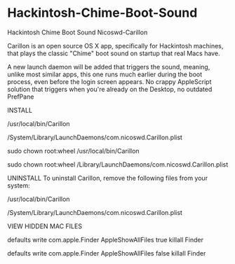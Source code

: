 # Hackintosh-Chime-Boot-Sound

Hackintosh Chime Boot Sound
Nicoswd-Carillon

Carillon is an open source OS X app, specifically for Hackintosh machines, that plays the classic "Chime" boot sound on startup that real Macs have.

A new launch daemon will be added that triggers the sound, meaning, unlike most similar apps, this one runs much earlier during the boot process, even before the login screen appears. No crappy AppleScript solution that triggers when you're already on the Desktop, no outdated PrefPane

INSTALL 

/usr/local/bin/Carillon 

/System/Library/LaunchDaemons/com.nicoswd.Carillon.plist


sudo chown root:wheel /usr/local/bin/Carillon 

sudo chown root:wheel /Library/LaunchDaemons/com.nicoswd.Carillon.plist

UNINSTALL To uninstall Carillon, remove the following files from your system:
 
/usr/local/bin/Carillon 

/System/Library/LaunchDaemons/com.nicoswd.Carillon.plist

VIEW HIDDEN MAC FILES

defaults write com.apple.Finder AppleShowAllFiles true killall Finder

defaults write com.apple.Finder AppleShowAllFiles false killall Finder








